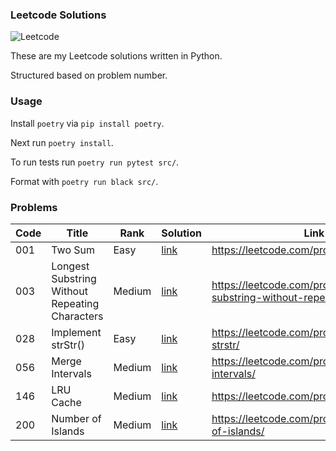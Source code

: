### Leetcode Solutions

![Leetcode](https://github.com/ashleyconnor/leetcode/workflows/Leetcode/badge.svg)

These are my Leetcode solutions written in Python.

Structured based on problem number.

### Usage

Install `poetry` via `pip install poetry`.

Next run `poetry install`.

To run tests run `poetry run pytest src/`.

Format with `poetry run black src/`.

### Problems

| Code | Title                                          | Rank   | Solution                                                    | Link                                                                          |
|------|------------------------------------------------|--------|-------------------------------------------------------------|-------------------------------------------------------------------------------|
| 001  | Two Sum                                        | Easy   | [link](/src/two_sum)                                        | https://leetcode.com/problems/two-sum/                                        |
| 003  | Longest Substring Without Repeating Characters | Medium | [link](/src/longest_substring_without_repeating_characters) | https://leetcode.com/problems/longest-substring-without-repeating-characters/ |
| 028  | Implement strStr()                             | Easy   | [link](/src/implement_strstr)                               | https://leetcode.com/problems/implement-strstr/                               |
| 056  | Merge Intervals                              | Medium | [link](/src/merging_intervals)                              | https://leetcode.com/problems/merge-intervals/                              |
| 146  | LRU Cache                                      | Medium | [link](/src/lru_cache)                                      | https://leetcode.com/problems/lru-cache/                                      |
| 200  | Number of Islands                              | Medium | [link](/src/number_of_islands)                              | https://leetcode.com/problems/number-of-islands/                              |
